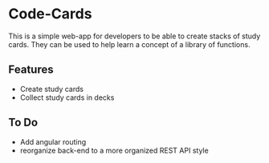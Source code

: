 # Code-Cards
This is a simple web-app for developers to be able to create stacks of study cards. They can be used to help learn a concept of a library of functions.

## Features
- Create study cards
- Collect study cards in decks

## To Do
- Add angular routing
- reorganize back-end to a more organized REST API style
